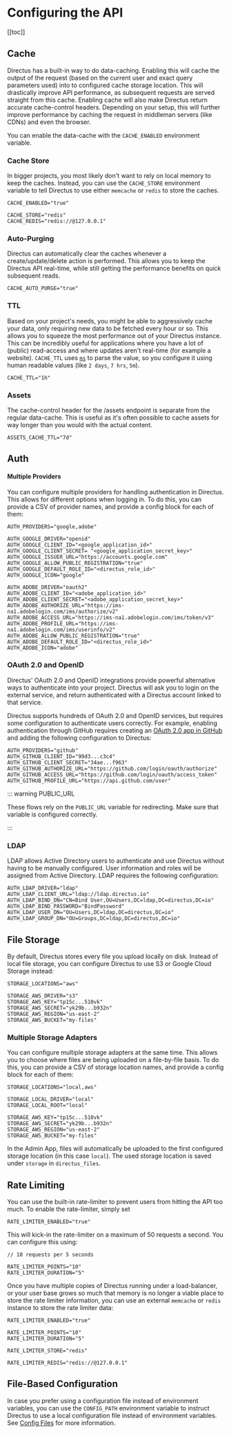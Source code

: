 # Configuring the API

[[toc]]

## Cache

Directus has a built-in way to do data-caching. Enabling this will cache the output of the request (based on the current
user and exact query parameters used) into to configured cache storage location. This will drastically improve API
performance, as subsequent requests are served straight from this cache. Enabling cache will also make Directus return
accurate cache-control headers. Depending on your setup, this will further improve performance by caching the request in
middleman servers (like CDNs) and even the browser.

You can enable the data-cache with the `CACHE_ENABLED` environment variable.

### Cache Store

In bigger projects, you most likely don't want to rely on local memory to keep the caches. Instead, you can use the
`CACHE_STORE` environment variable to tell Directus to use either `memcache` or `redis` to store the caches.

```
CACHE_ENABLED="true"

CACHE_STORE="redis"
CACHE_REDIS="redis://@127.0.0.1"
```

### Auto-Purging

Directus can automatically clear the caches whenever a create/update/delete action is performed. This allows you to keep
the Directus API real-time, while still getting the performance benefits on quick subsequent reads.

```
CACHE_AUTO_PURGE="true"
```

### TTL

Based on your project's needs, you might be able to aggressively cache your data, only requiring new data to be fetched
every hour or so. This allows you to squeeze the most performance out of your Directus instance. This can be incredibly
useful for applications where you have a lot of (public) read-access and where updates aren't real-time (for example a
website). `CACHE_TTL` uses [`ms`](https://www.npmjs.com/package/ms) to parse the value, so you configure it using human
readable values (like `2 days`, `7 hrs`, `5m`).

```
CACHE_TTL="1h"
```

### Assets

The cache-control header for the /assets endpoint is separate from the regular data-cache. This is useful as it's often
possible to cache assets for way longer than you would with the actual content.

```
ASSETS_CACHE_TTL="7d"
```

## Auth

#### Multiple Providers

You can configure multiple providers for handling authentication in Directus. This allows for different options when
logging in. To do this, you can provide a CSV of provider names, and provide a config block for each of them:

```
AUTH_PROVIDERS="google,adobe"

AUTH_GOOGLE_DRIVER="openid"
AUTH_GOOGLE_CLIENT_ID="<google_application_id>"
AUTH_GOOGLE_CLIENT_SECRET= "<google_application_secret_key>"
AUTH_GOOGLE_ISSUER_URL="https://accounts.google.com"
AUTH_GOOGLE_ALLOW_PUBLIC_REGISTRATION="true"
AUTH_GOOGLE_DEFAULT_ROLE_ID="<directus_role_id>"
AUTH_GOOGLE_ICON="google"

AUTH_ADOBE_DRIVER="oauth2"
AUTH_ADOBE_CLIENT_ID="<adobe_application_id>"
AUTH_ADOBE_CLIENT_SECRET="<adobe_application_secret_key>"
AUTH_ADOBE_AUTHORIZE_URL="https://ims-na1.adobelogin.com/ims/authorize/v2"
AUTH_ADOBE_ACCESS_URL="https://ims-na1.adobelogin.com/ims/token/v3"
AUTH_ADOBE_PROFILE_URL="https://ims-na1.adobelogin.com/ims/userinfo/v2"
AUTH_ADOBE_ALLOW_PUBLIC_REGISTRATION="true"
AUTH_ADOBE_DEFAULT_ROLE_ID="<directus_role_id>"
AUTH_ADOBE_ICON="adobe"
```

### OAuth 2.0 and OpenID

Directus' OAuth 2.0 and OpenID integrations provide powerful alternative ways to authenticate into your project.
Directus will ask you to login on the external service, and return authenticated with a Directus account linked to that
service.

Directus supports hundreds of OAuth 2.0 and OpenID services, but requires some configuration to authenticate users
correctly. For example, enabling authentication through GitHub requires creating an
[OAuth 2.0 app in GitHub](https://github.com/settings/developers) and adding the following configuration to Directus:

```
AUTH_PROVIDERS="github"
AUTH_GITHUB_CLIENT_ID="99d3...c3c4"
AUTH_GITHUB_CLIENT_SECRET="34ae...f963"
AUTH_GITHUB_AUTHORIZE_URL="https://github.com/login/oauth/authorize"
AUTH_GITHUB_ACCESS_URL="https://github.com/login/oauth/access_token"
AUTH_GITHUB_PROFILE_URL="https://api.github.com/user"
```

::: warning PUBLIC_URL

These flows rely on the `PUBLIC_URL` variable for redirecting. Make sure that variable is configured correctly.

:::

### LDAP

LDAP allows Active Directory users to authenticate and use Directus without having to be manually configured. User
information and roles will be assigned from Active Directory. LDAP requires the following configuration:

```
AUTH_LDAP_DRIVER="ldap"
AUTH_LDAP_CLIENT_URL="ldap://ldap.directus.io"
AUTH_LDAP_BIND_DN="CN=Bind User,OU=Users,DC=ldap,DC=directus,DC=io"
AUTH_LDAP_BIND_PASSWORD="BindPassword"
AUTH_LDAP_USER_DN="OU=Users,DC=ldap,DC=directus,DC=io"
AUTH_LDAP_GROUP_DN="OU=Groups,DC=ldap,DC=directus,DC=io"
```

## File Storage

By default, Directus stores every file you upload locally on disk. Instead of local file storage, you can configure
Directus to use S3 or Google Cloud Storage instead:

```
STORAGE_LOCATIONS="aws"

STORAGE_AWS_DRIVER="s3"
STORAGE_AWS_KEY="tp15c...510vk"
STORAGE_AWS_SECRET="yk29b...b932n"
STORAGE_AWS_REGION="us-east-2"
STORAGE_AWS_BUCKET="my-files"
```

### Multiple Storage Adapters

You can configure multiple storage adapters at the same time. This allows you to choose where files are being uploaded
on a file-by-file basis. To do this, you can provide a CSV of storage location names, and provide a config block for
each of them:

```
STORAGE_LOCATIONS="local,aws"

STORAGE_LOCAL_DRIVER="local"
STORAGE_LOCAL_ROOT="local"

STORAGE_AWS_KEY="tp15c...510vk"
STORAGE_AWS_SECRET="yk29b...b932n"
STORAGE_AWS_REGION="us-east-2"
STORAGE_AWS_BUCKET="my-files"
```

In the Admin App, files will automatically be uploaded to the first configured storage location (in this case `local`).
The used storage location is saved under `storage` in `directus_files`.

## Rate Limiting

You can use the built-in rate-limiter to prevent users from hitting the API too much. To enable the rate-limiter, simply
set

```
RATE_LIMITER_ENABLED="true"
```

This will kick-in the rate-limiter on a maximum of 50 requests a second. You can configure this using:

```
// 10 requests per 5 seconds

RATE_LIMITER_POINTS="10"
RATE_LIMITER_DURATION="5"
```

Once you have multiple copies of Directus running under a load-balancer, or your user base grows so much that memory is
no longer a viable place to store the rate limiter information, you can use an external `memcache` or `redis` instance
to store the rate limiter data:

```
RATE_LIMITER_ENABLED="true"

RATE_LIMITER_POINTS="10"
RATE_LIMITER_DURATION="5"

RATE_LIMITER_STORE="redis"

RATE_LIMITER_REDIS="redis://@127.0.0.1"
```

## File-Based Configuration

In case you prefer using a configuration file instead of environment variables, you can use the `CONFIG_PATH`
environment variable to instruct Directus to use a local configuration file instead of environment variables. See
[Config Files](/reference/config-files.md) for more information.

